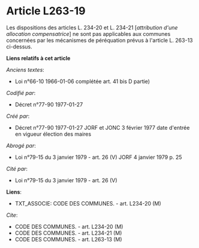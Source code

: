 # Article L263-19

Les dispositions des articles L. 234-20 et L. 234-21 [*attribution d'une allocation compensatrice*] ne sont pas applicables
aux communes concernées par les mécanismes de péréquation prévus à l'article L. 263-13 ci-dessus.

**Liens relatifs à cet article**

_Anciens textes_:

  - Loi n°66-10 1966-01-06 complétée art. 41 bis D partie)

_Codifié par_:

  - Décret n°77-90 1977-01-27

_Créé par_:

  - Décret n°77-90 1977-01-27 JORF et JONC 3 février 1977 date d'entrée en vigueur élection des maires

_Abrogé par_:

  - Loi n°79-15 du 3 janvier 1979 - art. 26 (V) JORF 4 janvier 1979 p. 25

_Cité par_:

  - Loi n°79-15 du 3 janvier 1979 - art. 26 (V)

**Liens**:

  - TXT_ASSOCIE: CODE DES COMMUNES. - art. L234-20 (M)

_Cite_:

  - CODE DES COMMUNES. - art. L234-20 (M)
  - CODE DES COMMUNES. - art. L234-21 (M)
  - CODE DES COMMUNES. - art. L263-13 (M)
